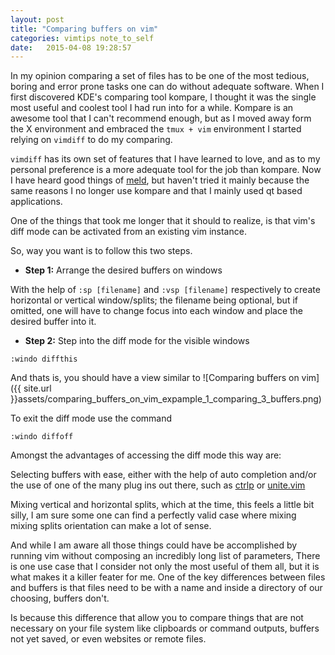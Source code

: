 ```yaml
---
layout: post
title: "Comparing buffers on vim"
categories: vimtips note_to_self
date:   2015-04-08 19:28:57
---
```


In my opinion comparing a set of files has to be one of the most tedious, boring
and error prone tasks one can do without adequate software. When I first
discovered KDE's comparing tool kompare, I thought it was the single most useful
and coolest tool I had run into for a while. Kompare is an awesome tool that I can't
recommend enough, but as I moved away form the X environment and embraced the
`tmux + vim` environment I started relying on `vimdiff` to do my comparing.

`vimdiff` has its own set of features that I have learned to love, and as to my personal
preference is a more adequate tool for the job than kompare. Now I have heard good
things of [meld](http://meldmerge.org), but haven't tried it mainly because the
same reasons I no longer use kompare and that I mainly used qt based applications.

One of the things that took me longer that it should to realize, is that vim's
diff mode can be activated from an existing vim instance.

So, way you want is to follow this two steps.

* **Step 1:** Arrange the desired buffers on windows

With the help of `:sp [filename]` and `:vsp [filename]` respectively to create
horizontal or vertical window/splits; the filename being optional, but if omitted,
one will have to change focus  into each window and place the desired buffer into it.

* **Step 2:** Step into the diff mode for the visible windows

```
:windo diffthis
```

And thats is, you should have a view similar to ![Comparing buffers on vim]({{ site.url }}assets/comparing_buffers_on_vim_expample_1_comparing_3_buffers.png)

To exit the diff mode use the command

```
:windo diffoff
```

Amongst the advantages of accessing the diff mode this way are:

Selecting buffers with ease, either with the help of auto completion and/or
the use of one of the many plug ins out there, such as
[ctrlp](https://github.com/kien/ctrlp.vim) or
[unite.vim ](https://github.com/Shougo/unite.vim)


Mixing vertical and horizontal splits, which at the time, this feels a little bit silly, I
am sure some one can find a perfectly valid case where mixing mixing splits orientation can
make a lot of sense.


And while I am aware all those things could have be accomplished by running vim without
composing an incredibly long list of parameters, There is one use case that I consider not
only the most useful of them all, but it is what makes it a killer feater for me. One of
the key differences between files and buffers is that files need to be with a name and
inside a directory of our choosing, buffers don't.

Is because this difference that allow you to compare things that are not necessary on your
file system like clipboards or command outputs, buffers not yet saved, or even websites or
remote files.
